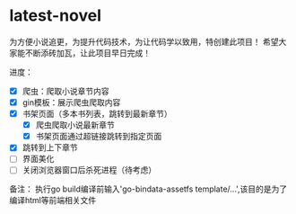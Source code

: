 # latest-novel
为方便小说追更，为提升代码技术，为让代码学以致用，特创建此项目！
希望大家能不断添砖加瓦，让此项目早日完成！

进度：

- [x] 爬虫：爬取小说章节内容
- [x] gin模板：展示爬虫爬取内容
- [x] 书架页面（多本书列表，跳转到最新章节）
  - [x] 爬虫爬取小说最新章节
  - [x] 书架页面通过超链接跳转到指定页面
- [x] 跳转到上下章节
- [ ] 界面美化
- [ ] 关闭浏览器窗口后杀死进程（待考虑）

备注：
执行go build编译前输入'go-bindata-assetfs  template/...',该目的是为了编译html等前端相关文件